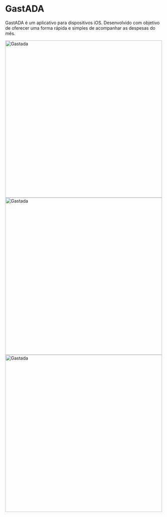 # GastADA

GastADA é um aplicativo para dispositivos iOS. Desenvolvido com objetivo de oferecer uma forma rápida e simples de acompanhar as despesas do mês.

<img src="https://user-images.githubusercontent.com/48698947/137735754-364f4b2d-d56d-4f78-a47d-2014ad490f23.png"
alt="Gastada"
height="500"> 
<img src="https://user-images.githubusercontent.com/48698947/137735797-aa789bf9-0bc0-4288-a3ed-524a78ecf268.png"
alt="Gastada"
height="500">
<img src="https://user-images.githubusercontent.com/48698947/137739687-b1bfcce1-0a91-4371-8810-f5276347bd48.png"
alt="Gastada"
height="500">
